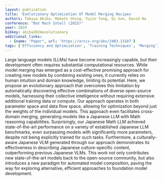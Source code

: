 ```yaml
---
layout: publication
title: 'Evolutionary Optimization Of Model Merging Recipes'
authors: Takuya Akiba, Makoto Shing, Yujin Tang, Qi Sun, David Ha
conference: "Nat Mach Intell (2025)"
year: 2024
bibkey: akiba2024evolutionary
additional_links:
  - {name: "Paper", url: 'https://arxiv.org/abs/2403.13187'}
tags: ['Efficiency and Optimization', 'Training Techniques', 'Merging']
---
```

Large language models (LLMs) have become increasingly capable, but their
development often requires substantial computational resources. While model
merging has emerged as a cost-effective promising approach for creating new
models by combining existing ones, it currently relies on human intuition and
domain knowledge, limiting its potential. Here, we propose an evolutionary
approach that overcomes this limitation by automatically discovering effective
combinations of diverse open-source models, harnessing their collective
intelligence without requiring extensive additional training data or compute.
Our approach operates in both parameter space and data flow space, allowing for
optimization beyond just the weights of the individual models. This approach
even facilitates cross-domain merging, generating models like a Japanese LLM
with Math reasoning capabilities. Surprisingly, our Japanese Math LLM achieved
state-of-the-art performance on a variety of established Japanese LLM
benchmarks, even surpassing models with significantly more parameters, despite
not being explicitly trained for such tasks. Furthermore, a culturally-aware
Japanese VLM generated through our approach demonstrates its effectiveness in
describing Japanese culture-specific content, outperforming previous Japanese
VLMs. This work not only contributes new state-of-the-art models back to the
open-source community, but also introduces a new paradigm for automated model
composition, paving the way for exploring alternative, efficient approaches to
foundation model development.
